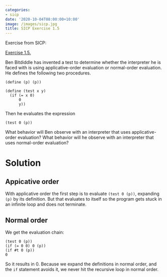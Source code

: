 ```yaml
---
categories:
- sicp
date: '2020-10-04T08:00:00+10:00'
image: /images/sicp.jpg
title: SICP Exercise 1.5
---
```


Exercise from SICP:

[Exercise 1.5.](https://mitp-content-server.mit.edu/books/content/sectbyfn/books_pres_0/6515/sicp.zip/full-text/book/book-Z-H-10.html#%25_thm_1.5) 

Ben Bitdiddle has invented a test to determine whether the interpreter he is faced with is using applicative-order evaluation or normal-order evaluation. He defines the following two procedures.

```
(define (p) (p))

(define (test x y)
  (if (= x 0)
      0
      y))
```

Then he evaluates the expression

```
(test 0 (p))
```

What behavior will Ben observe with an interpreter that uses applicative-order evaluation? What behavior will he observe with an interpreter that uses normal-order evaluation?

# Solution

## Appicative order

With applicative order the first step is to evaluate `(test 0 (p))`, expanding `(p)` by its definition.
But that evaluates to itself so the program gets stuck in an infinite loop and does not terminate.

## Normal order

We get the evaluation chain:

```
(test 0 (p))
(if (= 0 0) 0 (p))
(if #t 0 (p))
0
```

So it results in 0.
Because we expand the definitions in normal order, and the `if` statement avoids it, we never hit the recursive loop in normal order.